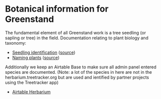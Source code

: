 # Botanical information for Greenstand

The fundamental element of all Greenstand work is a tree seedling (or sapling or tree) in the field. Documentation relating to plant biology and taxonomy:

* [Seedling identification](https://herbarium.treetracker.org/guide/sdl\_id.html) ([source](https://github.com/Greenstand/Tree\_Species/blob/master/doc/sdl\_id.md))
* [Naming plants](https://herbarium.treetracker.org/guide/names.html) ([source](https://github.com/Greenstand/Tree\_Species/blob/master/doc/names.md))

Additionally we keep an Airtable Base to make sure all admin panel entered species are documented. (Note: a lot of the species in here are not in the herbarium.treetracker.org  but are used and ientified by partner projects using the Treetracker app)

* [Airtable Herbarium ](https://airtable.com/invite/l?inviteId=inveAtJOeXJW5Iztl\&inviteToken=6988ff30502c95514a21765987d7a362c20899dc92f2efcc8decde943e30dd79\&utm\_medium=email\&utm\_source=product\_team\&utm\_content=transactional-alerts)


